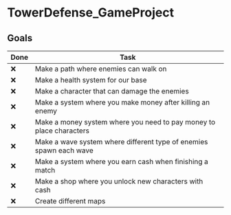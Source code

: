 # TowerDefense_GameProject

## Goals
| Done | Task |
| ----------- | ----------- |
| ❌ | Make a path where enemies can walk on|
| ❌ | Make a health system for our base|
| ❌ | Make a character that can damage the enemies|
| ❌ | Make a system where you make money after killing an enemy|
| ❌ | Make a money system where you need to pay money to place characters|
| ❌ | Make a wave system where different type of enemies spawn each wave|
| ❌ | Make a system where you earn cash when finishing a match|
| ❌ | Make a shop where you unlock new characters with cash|
| ❌ | Create different maps|
